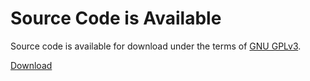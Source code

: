 Source Code is Available
========================

Source code is available for download under the terms of
[GNU GPLv3](http://gnu.org/licenses/gpl-3.0.html).

[Download](/downloads.html)
